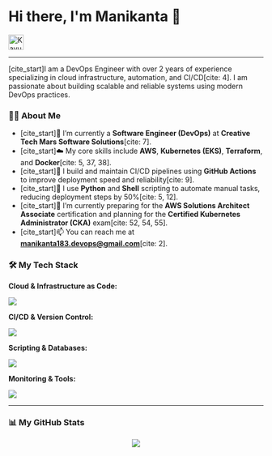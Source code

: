 # Hi there, I'm Manikanta 👋

<a href="https://linkedin.com/in/kavulapalli-manikanta" target="blank"><img align="center" src="https://skillicons.dev/icons?i=linkedin" alt="Kavulapalli Manikanta" height="30" width="30" /></a>

---

[cite_start]I am a DevOps Engineer with over 2 years of experience specializing in cloud infrastructure, automation, and CI/CD[cite: 4]. I am passionate about building scalable and reliable systems using modern DevOps practices.

### 👨‍💻 About Me

-   [cite_start]🔭 I’m currently a **Software Engineer (DevOps)** at **Creative Tech Mars Software Solutions**[cite: 7].
-   [cite_start]☁️ My core skills include **AWS**, **Kubernetes (EKS)**, **Terraform**, and **Docker**[cite: 5, 37, 38].
-   [cite_start]🚀 I build and maintain CI/CD pipelines using **GitHub Actions** to improve deployment speed and reliability[cite: 9].
-   [cite_start]🐍 I use **Python** and **Shell** scripting to automate manual tasks, reducing deployment steps by 50%[cite: 5, 12].
-   [cite_start]🌱 I’m currently preparing for the **AWS Solutions Architect Associate** certification and planning for the **Certified Kubernetes Administrator (CKA)** exam[cite: 52, 54, 55].
-   [cite_start]📫 You can reach me at **manikanta183.devops@gmail.com**[cite: 2].

### 🛠️ My Tech Stack

**Cloud & Infrastructure as Code:**
<p>
  <img src="https://skillicons.dev/icons?i=aws,terraform,docker,kubernetes,nginx" />
</p>

**CI/CD & Version Control:**
<p>
  <img src="https://skillicons.dev/icons?i=githubactions,git,github" />
</p>

**Scripting & Databases:**
<p>
  <img src="https://skillicons.dev/icons?i=python,bash,mysql" />
</p>

**Monitoring & Tools:**
<p>
  <img src="https://skillicons.dev/icons?i=prometheus,grafana,linux" />
</p>

---
### 📊 My GitHub Stats

<p align="center">
  <img src="https://github-readme-stats.vercel.app/api?username=manikant-git&show_icons=true&theme=dark&include_all_commits=true&count_private=true"/>
</p>
